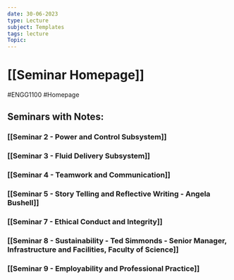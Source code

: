 ```yaml
---
date: 30-06-2023
type: Lecture
subject: Templates
tags: lecture
Topic:
---
```

# [[Seminar Homepage]]
#ENGG1100 #Homepage

## Seminars with Notes:
### [[Seminar 2 - Power and Control Subsystem]]

### [[Seminar 3 - Fluid Delivery Subsystem]]

### [[Seminar 4 - Teamwork and Communication]]

### [[Seminar 5 - Story Telling and Reflective Writing - Angela Bushell]]

### [[Seminar 7 - Ethical Conduct and Integrity]]

### [[Seminar 8 - Sustainability - Ted Simmonds - Senior Manager, Infrastructure and Facilities, Faculty of Science]]

### [[Seminar 9 - Employability and Professional Practice]]

